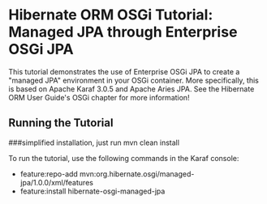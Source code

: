 # Hibernate ORM OSGi Tutorial: Managed JPA through Enterprise OSGi JPA

This tutorial demonstrates the use of Enterprise OSGi JPA to create a "managed JPA" environment in your OSGi container.
More specifically, this is based on Apache Karaf 3.0.5 and Apache Aries JPA.  See the Hibernate ORM User Guide's OSGi
chapter for more information!

## Running the Tutorial
###simplified installation, just run mvn clean install

To run the tutorial, use the following commands in the Karaf console:

- feature:repo-add mvn:org.hibernate.osgi/managed-jpa/1.0.0/xml/features
- feature:install hibernate-osgi-managed-jpa
